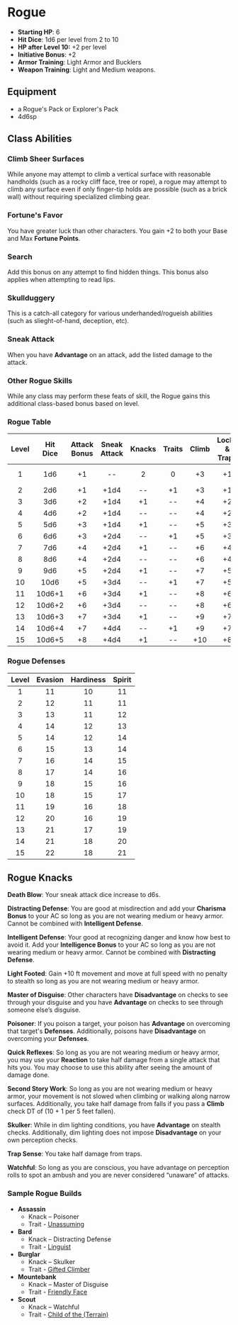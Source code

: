 # Rogue

- **Starting HP**: 6
- **Hit Dice**: 1d6 per level from 2 to 10
- **HP after Level 10:** +2 per level
- **Initiative Bonus**: +2
- **Armor Training**: Light Armor and Bucklers
- **Weapon Training**: Light and Medium weapons.

## Equipment
- a Rogue's Pack or Explorer's Pack
- 4d6sp

## Class Abilities
### Climb Sheer Surfaces
While anyone may attempt to climb a vertical surface with reasonable handholds (such as a rocky cliff face, tree or rope), a rogue may attempt to climb any surface even if only finger-tip holds are possible (such as a brick wall) without requiring specialized climbing gear.

### Fortune's Favor
You have greater luck than other characters.  You gain +2 to both your Base and Max **Fortune Points**.

### Search
Add this bonus on any attempt to find hidden things.  This bonus also applies when attempting to read lips.

### Skullduggery
This is a catch-all category for various underhanded/rogueish abilities (such as slieght-of-hand, deception, etc).

### Sneak Attack
When you have **Advantage** on an attack, add the listed damage to the attack.

### Other Rogue Skills
While any class may perform these feats of skill, the Rogue gains this additional class-based bonus based on level.

### Rogue Table
| Level | Hit<br/>Dice | Attack<br/>Bonus | Sneak<br/>Attack | Knacks | Traits | Climb | Locks &<br/>Traps | Search | Stealth | Skull-<br/>duggery | Abilities |
|:-----:|:------------:|:----------------:|:----------------:|:------:|:------:|:-----:|:-----------------:|:------:|:-------:|:------------------:|:----------|
|  1    |  1d6         |  +1              |   --             |  2     |  0     |  +3   |  +1               |  +0    |  +1     |  +1                | Fortune's Favor |
|  2    |  2d6         |  +1              | +1d4             | --     | +1     |  +3   |  +1               |  +0    |  +1     |  +1                |  |
|  3    |  3d6         |  +2              | +1d4             | +1     | --     |  +4   |  +2               |  +1    |  +2     |  +2                |  |
|  4    |  4d6         |  +2              | +1d4             | --     | --     |  +4   |  +2               |  +1    |  +2     |  +3                |  |
|  5    |  5d6         |  +3              | +1d4             | +1     | --     |  +5   |  +3               |  +1    |  +3     |  +4                |  |
|  6    |  6d6         |  +3              | +2d4             | --     | +1     |  +5   |  +3               |  +1    |  +3     |  +4                |  |
|  7    |  7d6         |  +4              | +2d4             | +1     | --     |  +6   |  +4               |  +2    |  +4     |  +5                |  |
|  8    |  8d6         |  +4              | +2d4             | --     | --     |  +6   |  +4               |  +2    |  +4     |  +6                |  |
|  9    |  9d6         |  +5              | +2d4             | +1     | --     |  +7   |  +5               |  +2    |  +5     |  +6                |  |
| 10    | 10d6         |  +5              | +3d4             | --     | +1     |  +7   |  +5               |  +2    |  +5     |  +7                |  |
| 11    | 10d6+1       |  +6              | +3d4             | +1     | --     |  +8   |  +6               |  +2    |  +6     |  +8                |  |
| 12    | 10d6+2       |  +6              | +3d4             | --     | --     |  +8   |  +6               |  +3    |  +6     |  +9                |  |
| 13    | 10d6+3       |  +7              | +3d4             | +1     | --     |  +9   |  +7               |  +3    |  +7     |  +9                |  |
| 14    | 10d6+4       |  +7              | +4d4             | --     | +1     |  +9   |  +7               |  +3    |  +7     | +10                |  | 
| 15    | 10d6+5       |  +8              | +4d4             | +1     | --     | +10   |  +8               |  +3    |  +8     | +11                |  |

### Rogue Defenses
| Level | Evasion | Hardiness | Spirit |
|:-----:|:-------:|:---------:|:------:|
|   1   |    11   |     10    |   11   |
|   2   |    12   |     11    |   11   |
|   3   |    13   |     11    |   12   |
|   4   |    14   |     12    |   13   |
|   5   |    14   |     12    |   14   |
|   6   |    15   |     13    |   14   |
|   7   |    16   |     14    |   15   |
|   8   |    17   |     14    |   16   |
|   9   |    18   |     15    |   16   |
|  10   |    18   |     15    |   17   |
|  11   |    19   |     16    |   18   |
|  12   |    20   |     16    |   19   |
|  13   |    21   |     17    |   19   |
|  14   |    21   |     18    |   20   |
|  15   |    22   |     18    |   21   |

## Rogue Knacks

**Death Blow**: Your sneak attack dice increase to d6s.

**Distracting Defense**: You are good at misdirection and add your **Charisma Bonus** to your AC so long as you are not wearing medium or heavy armor.  Cannot be combined with **Intelligent Defense**.

**Intelligent Defense**: Your good at recognizing danger and know how best to avoid it. Add your **Intelligence Bonus** to your AC so long as you are not wearing medium or heavy armor.  Cannot be combined with **Distracting Defense**.

**Light Footed**: Gain +10 ft movement and move at full speed with no penalty to stealth so long as you are not wearing medium or heavy armor.

**Master of Disguise**: Other characters have **Disadvantage** on checks to see through your disguise and you have **Advantage** on checks to see through someone else’s disguise.

**Poisoner**: If you poison a target, your poison has **Advantage** on overcoming that target's **Defenses**.  Additionally, poisons have **Disadvantage** on overcoming your **Defenses**.

**Quick Reflexes**: So long as you are not wearing medium or heavy armor, you may use your **Reaction** to take half damage from a single attack that hits you.  You may choose to use this ability after seeing the amount of damage done.

**Second Story Work**: So long as you are not wearing medium or heavy armor, your movement is not slowed when climbing or walking along narrow surfaces.  Additionally, you take half damage from falls if you pass a **Climb** check DT of (10 + 1 per 5 feet fallen).

**Skulker**: While in dim lighting conditions, you have **Advantage** on stealth checks.   Additionally, dim lighting does not impose **Disadvantage** on your own perception checks.

**Trap Sense**: You take half damage from traps.

**Watchful**: So long as you are conscious, you have advantage on perception rolls to spot an ambush and you are never considered “unaware” of attacks.

### Sample Rogue Builds
- **Assassin** 
	- Knack – Poisoner
	- Trait - [Unassuming](Traits.md#unassuming)
- **Bard** 
	- Knack – Distracting Defense
	- Trait - [Linguist](Traits.md#linguist)
- **Burglar** 
	- Knack – Skulker
	- Trait - [Gifted Climber](Traits.md#gifted-climber)
- **Mountebank** 
	- Knack – Master of Disguise
	- Trait - [Friendly Face](Traits.md#friendly-face)
- **Scout** 
	- Knack – Watchful
	- Trait - [Child of the (Terrain)](Traits.md#child-of-the-terrain)

